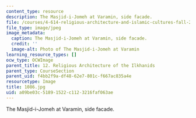 ```yaml
---
content_type: resource
description: The Masjid-i-Jomeh at Varamin, side facade.
file: /courses/4-614-religious-architecture-and-islamic-cultures-fall-2002/a09be03c51891522c1123216faf063ae_1086.jpg
file_type: image/jpeg
image_metadata:
  caption: The Masjid-i-Jomeh at Varamin, side facade.
  credit: ''
  image-alt: Photo of The Masjid-i-Jomeh at Varamin
learning_resource_types: []
ocw_type: OCWImage
parent_title: 12. Religious Architecture of the Ilkhanids
parent_type: CourseSection
parent_uid: f4bb2f9a-df48-62e7-801c-f667ac835a4e
resourcetype: Image
title: 1086.jpg
uid: a09be03c-5189-1522-c112-3216faf063ae
---
```

The Masjid-i-Jomeh at Varamin, side facade.

